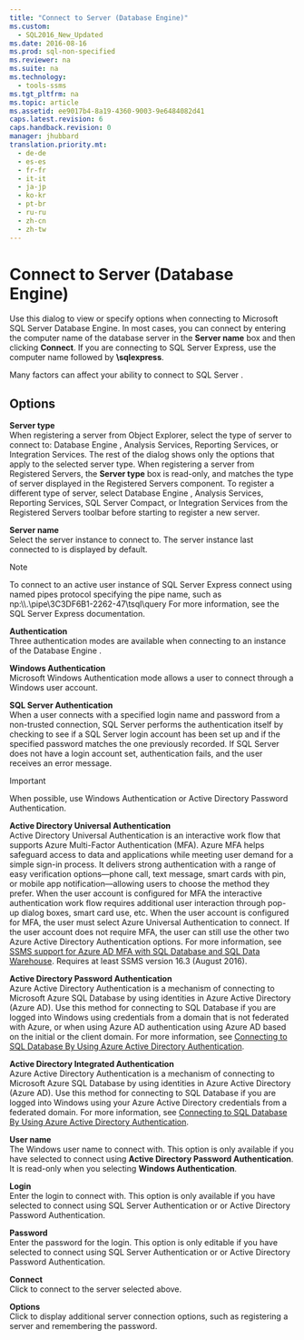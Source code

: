 ```yaml
---
title: "Connect to Server (Database Engine)"
ms.custom: 
  - SQL2016_New_Updated
ms.date: 2016-08-16
ms.prod: sql-non-specified
ms.reviewer: na
ms.suite: na
ms.technology: 
  - tools-ssms
ms.tgt_pltfrm: na
ms.topic: article
ms.assetid: ee9017b4-8a19-4360-9003-9e6484082d41
caps.latest.revision: 6
caps.handback.revision: 0
manager: jhubbard
translation.priority.mt: 
  - de-de
  - es-es
  - fr-fr
  - it-it
  - ja-jp
  - ko-kr
  - pt-br
  - ru-ru
  - zh-cn
  - zh-tw
---
```

# Connect to Server (Database Engine)
Use this dialog to view or specify options when connecting to  Microsoft  SQL Server Database Engine. In most cases, you can connect by entering the computer name of the database server in the **Server name** box and then clicking **Connect**. If you are connecting to SQL Server Express, use the computer name followed by **\sqlexpress**.  
  
Many factors can affect your ability to connect to  SQL Server .  
  
## Options  
**Server type**  
When registering a server from Object Explorer, select the type of server to connect to:  Database Engine , Analysis Services, Reporting Services, or Integration Services. The rest of the dialog shows only the options that apply to the selected server type. When registering a server from Registered Servers, the **Server type** box is read-only, and matches the type of server displayed in the Registered Servers component. To register a different type of server, select  Database Engine , Analysis Services, Reporting Services, SQL Server Compact, or Integration Services from the Registered Servers toolbar before starting to register a new server.  
  
**Server name**  
Select the server instance to connect to. The server instance last connected to is displayed by default.  
  
> [!NOTE]  
> To connect to an active user instance of SQL Server Express connect using named pipes protocol specifying the pipe name, such as np:\\\\.\pipe\3C3DF6B1-2262-47\tsql\query For more information, see the SQL Server Express documentation.  
  
**Authentication**  
Three authentication modes are available when connecting to an instance of the  Database Engine .  
  
**Windows Authentication**  
 Microsoft  Windows Authentication mode allows a user to connect through a Windows user account.  
  
**SQL Server Authentication**  
When a user connects with a specified login name and password from a non-trusted connection,  SQL Server  performs the authentication itself by checking to see if a  SQL Server  login account has been set up and if the specified password matches the one previously recorded. If  SQL Server  does not have a login account set, authentication fails, and the user receives an error message.  
  
> [!IMPORTANT]  
> When possible, use Windows Authentication or Active Directory Password Authentication.  
  
**Active Directory Universal Authentication**  
Active Directory Universal Authentication is an interactive work flow that supports Azure Multi-Factor Authentication (MFA). Azure MFA helps safeguard access to data and applications while meeting user demand for a simple sign-in process. It delivers strong authentication with a range of easy verification options—phone call, text message, smart cards with pin, or mobile app notification—allowing users to choose the method they prefer. When the user account is configured for MFA the interactive authentication work flow requires additional user interaction through pop-up dialog boxes, smart card use, etc. When the user account is configured for MFA, the user must select Azure Universal Authentication to connect. If the user account does not require MFA, the user can still use the other two Azure Active Directory Authentication options. For more information, see [SSMS support for Azure AD MFA with SQL Database and SQL Data Warehouse](https://azure.microsoft.com/documentation/articles/sql-database-ssms-mfa-authentication/). Requires at least SSMS version 16.3 (August 2016).

**Active Directory Password Authentication**  
Azure Active Directory Authentication is a mechanism of connecting to  Microsoft Azure SQL Database by using identities in Azure Active Directory (Azure AD).  Use this method for connecting to SQL Database if you are logged into Windows using credentials from a domain that is not federated with Azure, or when using Azure AD authentication using Azure AD based on the initial or the client domain. For more information, see [Connecting to SQL Database By Using Azure Active Directory Authentication](https://azure.microsoft.com/documentation/articles/sql-database-aad-authentication/).  
  
**Active Directory Integrated Authentication**  
Azure Active Directory Authentication is a mechanism of connecting to  Microsoft Azure SQL Database by using identities in Azure Active Directory (Azure AD). Use this method for connecting to SQL Database if you are logged into Windows using your Azure Active Directory credentials from a federated domain. For more information, see [Connecting to SQL Database By Using Azure Active Directory Authentication](https://azure.microsoft.com/documentation/articles/sql-database-aad-authentication/).  
  
**User name**  
The Windows user name to connect with. This option is only available if you have selected to connect using **Active Directory Password Authentication**. It is read-only when you selecting **Windows Authentication**.  
  
**Login**  
Enter the login to connect with. This option is only available if you have selected to connect using  SQL Server  Authentication or or Active Directory Password Authentication.  
  
**Password**  
Enter the password for the login. This option is only editable if you have selected to connect using  SQL Server  Authentication or or Active Directory Password Authentication.  
  
**Connect**  
Click to connect to the server selected above.  
  
**Options**  
Click to display additional server connection options, such as registering a server and remembering the password.  
  

